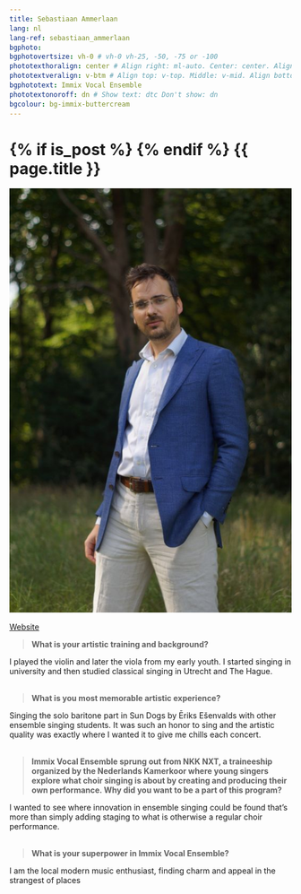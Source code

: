 ```yaml
---
title: Sebastiaan Ammerlaan
lang: nl
lang-ref: sebastiaan_ammerlaan
bgphoto: 
bgphotovertsize: vh-0 # vh-0 vh-25, -50, -75 or -100
phototexthoralign: center # Align right: ml-auto. Center: center. Align left: mr-auto 
phototextveralign: v-btm # Align top: v-top. Middle: v-mid. Align bottom: b-btm 
bgphototext: Immix Vocal Ensemble
phototextonoroff: dn # Show text: dtc Don't show: dn
bgcolour: bg-immix-buttercream
---
```


<h1>
{% if is_post %}
{% endif %}
{{ page.title }}
</h1>

<img src="/images/bio_images/sebastiaan.jpg" alt="Sebastiaan Ammerlaan" class="fr w-third w-third-m w-25-l  ml5 br0">

[Website](https://www.bammerlaan.nl)

> **What is your artistic training and background?**

I played the violin and later the viola from my early youth. I started singing in university and then studied classical singing in Utrecht and The Hague.<br><br>

> **What is you most memorable artistic experience?**

Singing the solo baritone part in Sun Dogs by Ēriks Ešenvalds with other ensemble singing students. It was such an honor to sing and the artistic quality was exactly where I wanted it to give me chills each concert.<br><br>

> **Immix Vocal Ensemble sprung out from NKK NXT, a traineeship organized by the Nederlands Kamerkoor where young singers explore what choir singing is about by creating and producing their own performance. Why did you want to be a part of this program?**

I wanted to see where innovation in ensemble singing could be found that’s more than simply adding staging to what is otherwise a regular choir performance.<br><br>

> **What is your superpower in Immix Vocal Ensemble?**

I am the local modern music enthusiast, finding charm and appeal in the strangest of places